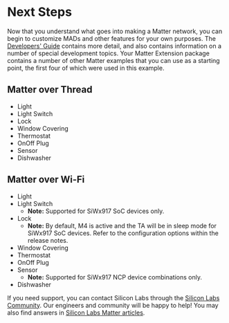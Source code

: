 # Next Steps

Now that you understand what goes into making a Matter network, you can begin to customize MADs and other features for your own purposes. The [Developers' Guide](/matter/<docspace-docleaf-version>/matter-developers-guide-overview) contains more detail, and also contains information on a number of special development topics. Your Matter Extension package contains a number of other Matter examples that you can use as a starting point, the first four of which were used in this example.

## Matter over Thread
- Light
- Light Switch
- Lock
- Window Covering
- Thermostat
- OnOff Plug
- Sensor
- Dishwasher

## Matter over Wi-Fi
- Light
- Light Switch
  - **Note:** Supported for SiWx917 SoC devices only.
- Lock
  - **Note:** By default, M4 is active and the TA will be in sleep mode for SiWx917 SoC devices. Refer to the configuration options within the release notes.
- Window Covering
- Thermostat
- OnOff Plug
- Sensor
  - **Note:** Supported for SiWx917 NCP device combinations only.
- Dishwasher

If you need support, you can contact Silicon Labs through the [Silicon Labs Community](https://community.silabs.com/s/topic/0TO1M000000qHZgWAM/matter). Our engineers and community will be happy to help! You may also find answers in [Silicon Labs Matter articles](https://community.silabs.com/s/topic/0TO1M000000qHZgWAM/matter?tabset-178da=2).
